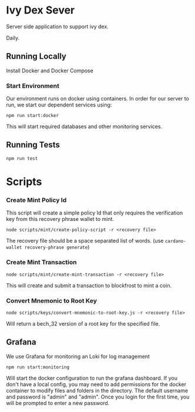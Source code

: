 # Ivy Dex Sever
Server side application to support ivy dex.

Daily.

## Running Locally

Install Docker and Docker Compose

### Start Environment
Our environment runs on docker using containers.
In order for our server to run, we start our dependent services using:

`npm run start:docker`

This will start required databases and other monitoring services.


## Running Tests

`npm run test`

# Scripts

### Create Mint Policy Id

This script will create a simple policy Id that only requires the verification key from this recovery phrase wallet to mint.

`node scripts/mint/create-policy-script -r <recovery file>`

The recovery file should be a space separated list of words. (use `cardano-wallet recovery-phrase generate`)

### Create Mint Transaction

`node scripts/mint/create-mint-transaction -r <recovery file>`

This will create and submit a transaction to blockfrost to mint a coin.

### Convert Mnemonic to Root Key

`node scripts/keys/convert-mnemonic-to-root-key.js -r <recovery file>`

Will return a bech_32 version of a root key for the specified file. 


## Grafana

We use Grafana for monitoring an Loki for log management

`npm run start:monitoring`

Will start the docker configuration to run the grafana dashboard. If you don't have a local config, you may need to add permissions for the docker container to modify files and folders in the directory.
The default username and password is "admin" and "admin". Once you login for the first time, you will be prompted to enter a new password.
